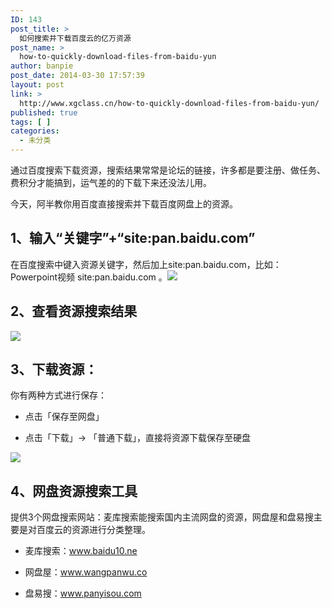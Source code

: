 ```yaml
---
ID: 143
post_title: >
  如何搜索并下载百度云的亿万资源
post_name: >
  how-to-quickly-download-files-from-baidu-yun
author: banpie
post_date: 2014-03-30 17:57:39
layout: post
link: >
  http://www.xgclass.cn/how-to-quickly-download-files-from-baidu-yun/
published: true
tags: [ ]
categories:
  - 未分类
---
```

通过百度搜索下载资源，搜索结果常常是论坛的链接，许多都是要注册、做任务、费积分才能搞到，运气差的的下载下来还没法儿用。

今天，阿半教你用百度直接搜索并下载百度网盘上的资源。

## 1、输入“关键字”+“site:pan.baidu.com”

在百度搜索中键入资源关键字，然后加上site:pan.baidu.com，比如：Powerpoint视频 site:pan.baidu.com 。![][1]

## 2、查看资源搜索结果

![][2]

## 3、下载资源：

你有两种方式进行保存：

*   点击「保存至网盘」

*   点击「下载」-> 「普通下载」，直接将资源下载保存至硬盘

![][3]

## 4、网盘资源搜索工具

提供3个网盘搜索网站：麦库搜索能搜索国内主流网盘的资源，网盘屋和盘易搜主要是对百度云的资源进行分类整理。

*   麦库搜索：www.baidu10.ne

*   网盘屋：www.wangpanwu.co

*   盘易搜：www.panyisou.com

 [1]: http://mmbiz.qpic.cn/mmbiz/z3T1vlHdIXicIrh4KuuBTSrUNjn7kbBTU4jXiak4YHhprQmNFjouH1YRptWibehysnZE9ibC6Wy0MwhYDN6rom5lLg/0
 [2]: http://mmbiz.qpic.cn/mmbiz/z3T1vlHdIXicIrh4KuuBTSrUNjn7kbBTUYmeVbw9dz8g8pDNDT4iaLVCuRp8O8rh6CrvKia3ibLIxrnDkBbSlJbfzw/0
 [3]: http://mmbiz.qpic.cn/mmbiz/z3T1vlHdIXicIrh4KuuBTSrUNjn7kbBTU801ficBbI2IISpDBBIhyJtlrvNCUWSqEqXhzt6r46JK1SRIsKt9Jnhg/0